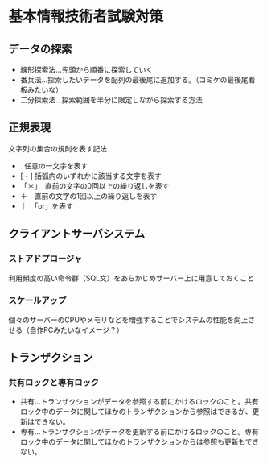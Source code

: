 # 基本情報技術者試験対策
## データの探索
* 線形探索法…先頭から順番に探索していく
* 番兵法…探索したいデータを配列の最後尾に追加する。（コミケの最後尾看板みたいな）
* 二分探索法…探索範囲を半分に限定しながら探索する方法
## 正規表現
文字列の集合の規則を表す記法
* . 任意の一文字を表す
* [ - ] 括弧内のいずれかに該当する文字を表す
* 「＊」　直前の文字の0回以上の繰り返しを表す
* ＋　直前の文字の1回以上の繰り返しを表す
* ｜　「or」を表す
## クライアントサーバシステム
### ストアドプロージャ
利用頻度の高い命令群（SQL文）をあらかじめサーバー上に用意しておくこと

### スケールアップ
個々のサーバーのCPUやメモリなどを増強することでシステムの性能を向上させる（自作PCみたいなイメージ？）


## トランザクション
### 共有ロックと専有ロック
* 共有…トランザクションがデータを参照する前にかけるロックのこと。共有ロック中のデータに関してほかのトランザクションから参照はできるが、更新はできない。
* 専有…トランザクションがデータを更新する前にかけるロックのこと。専有ロック中のデータに関してほかのトランザクションからは参照も更新もできない。
